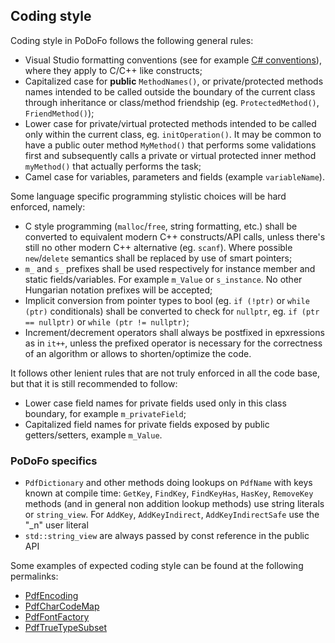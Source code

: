 ## Coding style

Coding style in PoDoFo follows the following general rules:
- Visual Studio formatting conventions (see for example [C# conventions](https://docs.microsoft.com/en-us/dotnet/csharp/fundamentals/coding-style/coding-conventions)), where they apply to C/C++ like constructs;
- Capitalized case for **public** `MethodNames()`, or private/protected methods names intended to be called outside the boundary of the current class through inheritance or class/method friendship (eg. `ProtectedMethod()`, `FriendMethod()`);
- Lower case for private/virtual protected methods intended to be called only within the current class, eg. `initOperation()`. It may be common to have a public outer method `MyMethod()` that performs some validations first and subsequently calls a private or virtual protected inner method `myMethod()` that actually performs the task;
- Camel case for variables, parameters and fields (example `variableName`).

Some language specific programming stylistic choices will be hard enforced, namely:
- C style programming (`malloc`/`free`, string formatting, etc.) shall be converted to equivalent modern C++ constructs/API calls, unless there's still no other modern C++ alternative (eg. `scanf`). Where possible `new`/`delete` semantics shall be replaced by use of smart pointers;
- `m_` and `s_` prefixes shall be used respectively for instance member and static fields/variables. For example `m_Value` or `s_instance`. No other Hungarian notation prefixes will be accepted;
- Implicit conversion from pointer types to bool (eg. `if (!ptr)` or `while (ptr)` conditionals) shall be converted to check for `nullptr`, eg. `if (ptr == nullptr)` or `while (ptr != nullptr)`;
- Increment/decrement operators shall always be postfixed in epxressions as in `it++`, unless the prefixed operator is necessary for the correctness of an algorithm or allows to shorten/optimize the code.

It follows other lenient rules that are not truly enforced in all the code base, but that it is still recommended to follow:
- Lower case field names for private fields used only in this class boundary, for example `m_privateField`;
- Capitalized field names for private fields exposed by public getters/setters, example `m_Value`.

### PoDoFo specifics

- `PdfDictionary` and other methods doing lookups on `PdfName` with keys known at compile time: `GetKey`, `FindKey`, `FindKeyHas`, `HasKey`, `RemoveKey` methods (and in general non addition lookup methods) use string literals or `string_view`. For `AddKey`, `AddKeyIndirect`, `AddKeyIndirectSafe` use the "_n" user literal
- `std::string_view` are always passed by const reference in the public API

Some examples of expected coding style can be found at the following permalinks:

- [PdfEncoding](https://github.com/podofo/podofo/blob/94145e4bd452cfd77b262dd672ec836da0c1530d/src/podofo/main/PdfEncoding.cpp)
- [PdfCharCodeMap](https://github.com/podofo/podofo/blob/94145e4bd452cfd77b262dd672ec836da0c1530d/src/podofo/main/PdfCharCodeMap.cpp)
- [PdfFontFactory](https://github.com/podofo/podofo/blob/94145e4bd452cfd77b262dd672ec836da0c1530d/src/podofo/main/PdfFontFactory.cpp)
- [PdfTrueTypeSubset](https://github.com/podofo/podofo/blob/94145e4bd452cfd77b262dd672ec836da0c1530d/src/podofo/private/FontTrueTypeSubset.cpp)